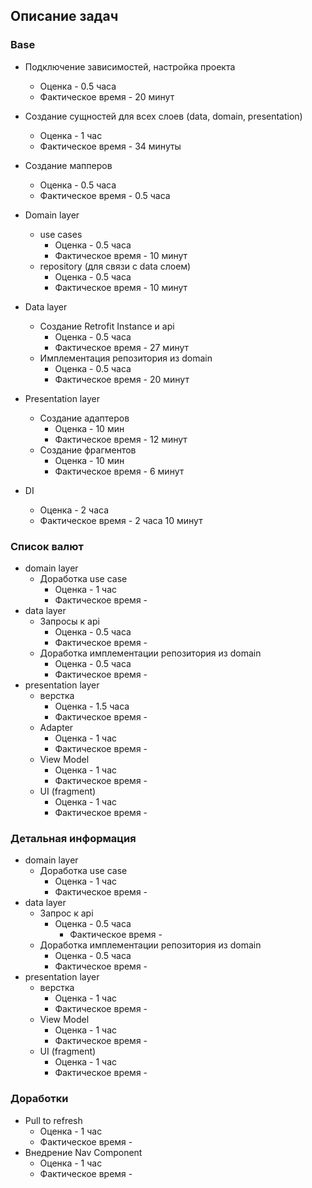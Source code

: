 ## Описание задач

### Base
  * Подключение зависимостей, настройка проекта
    * Оценка - 0.5 часа
    * Фактическое время -  20 минут
    
  * Создание сущностей для всех слоев (data, domain, presentation) 
    * Оценка - 1 час
    * Фактическое время - 34 минуты
    
  * Создание мапперов
    * Оценка - 0.5 часа
    * Фактическое время - 0.5 часа
    
  * Domain layer
    * use cases
      * Оценка - 0.5 часа
      * Фактическое время - 10 минут
    * repository (для связи с data слоем) 
      * Оценка - 0.5 часа
      * Фактическое время - 10 минут
    
  * Data layer
    * Создание Retrofit Instance и api
      * Оценка - 0.5 часа
      * Фактическое время - 27 минут
    * Имплементация репозитория из domain
      * Оценка - 0.5 часа
      * Фактическое время - 20 минут
  
  * Presentation layer
    * Создание адаптеров
      * Оценка - 10 мин
      * Фактическое время - 12 минут
    * Создание фрагментов
      * Оценка - 10 мин
      * Фактическое время - 6 минут

  * DI
    * Оценка - 2 часа
    * Фактическое время - 2 часа 10 минут

  
### Список валют
  * domain layer
    * Доработка use case
      * Оценка - 1 час
      * Фактическое время - 
  * data layer
    * Запросы к api
      * Оценка - 0.5 часа
      * Фактическое время - 
    * Доработка имплементации репозитория из domain
      * Оценка - 0.5 часа 
      * Фактическое время - 
  * presentation layer
    * верстка
      * Оценка - 1.5 часа
      * Фактическое время - 
    * Adapter
      * Оценка - 1 час
      * Фактическое время - 
    * View Model
      * Оценка - 1 час
      * Фактическое время - 
    * UI (fragment)
      * Оценка - 1 час 
      * Фактическое время -

### Детальная информация
  * domain layer
    * Доработка use case
      * Оценка - 1 час
      * Фактическое время - 
  * data layer
    * Запрос к api
      * Оценка - 0.5 часа
        * Фактическое время -
    * Доработка имплементации репозитория из domain
      * Оценка - 0.5 часа
      * Фактическое время -
  * presentation layer
    * верстка
      * Оценка - 1 час
      * Фактическое время -
    * View Model
      * Оценка - 1 час
      * Фактическое время - 
    * UI (fragment)
      * Оценка - 1 час
      * Фактическое время - 

### Доработки
  * Pull to refresh
    * Оценка - 1 час
    * Фактическое время -
  * Внедрение Nav Component
    *  Оценка - 1 час
    *  Фактическое время - 
